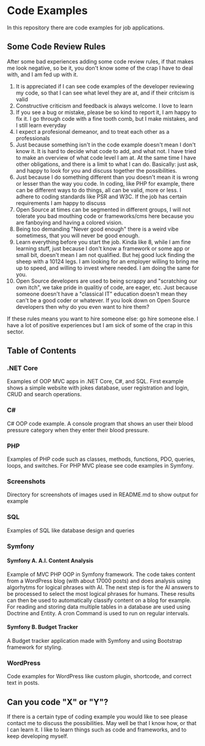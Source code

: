 
# Code Examples 

In this repository there are code examples for job applications.

## Some Code Review Rules

After some bad experiences adding some code review rules, if that makes me look negative, so be it,
you don't know some of the crap I have to deal with, and I am fed up with it. 

1. It is appreciated if I can see code examples of the developer reviewing my code, so that I can see what level they are at, and if their critcism is valid
2. Constructive criticism and feedback is always welcome. I love to learn
3. If you see a bug or mistake, please be so kind to report it, I am happy to fix it. 
I go through code with a fine tooth comb, but I make mistakes, and I still learn everyday
4. I expect a profesional demeanor, and to treat each other as a professionals
5. Just because something isn't in the code example doesn't mean I don't know it. It is hard to decide what code to add, and what not. 
I have tried to make an overview of what code level I am at. At the same time I have other obligations, and there is a limit to what I can do.
Basically: just ask, and happy to look for you and discuss together the possibilities.
6. Just because I do something different than you doesn't mean it is wrong or lesser than the way you code.
In coding, like PHP for example, there can be different ways to do things, all can be valid, more or less. 
I adhere to coding standards like PSR and W3C. If the job has certain requirements I am happy to discuss
7. Open Source at times can be segmented in different groups, I will not tolerate you 
bad mouthing code or frameworks/cms here because you are fanboying and having a colored vision.
8. Being too demanding "Never good enough" there is a weird vibe sometimess, that you will never be good enough. 
9. Learn everything before you start the job. Kinda like 8, while I am fine learning stuff, just because I don't
know a framework or some app or small bit, doesn't mean I am not qualified. But hej good luck finding the sheep with a 10124 legs. 
I am looking for an employer willing to bring me up to speed, and willing to invest where needed. I am doing the same for you. 
10. Open Source developers are used to being scrappy and "scratching our own itch", we take pride in qualitiy of code, are eager, etc. 
Just because someone doesn't have a "classical IT" education doesn't mean they can't be a good coder or whatever. If you look 
down on Open Source developers then why do you even want to hire them? 

If these rules means you want to hire someone else: go hire someone else. 
I have a lot of positive experiences but I am sick of some of the crap in this sector. 

## Table of Contents

### .NET Core

Examples of OOP MVC apps in .NET Core, C#, and SQL. First example shows a simple website with jokes database, user registration and login, CRUD and search operations. 

### C#

C# OOP code example. A console program that shows an user their blood pressure category when they enter their blood pressure.

### PHP

Examples of PHP code such as classes, methods,  functions, PDO, queries, loops, and switches. For PHP MVC please see code examples in Symfony.

### Screenshots

Directory for screenshots of images used in README.md to show output for example

### SQL

Examples of SQL like database design and queries

### Symfony

#### Symfony A. A.I. Content Analysis

  Example of MVC PHP OOP in Symfony framework. The code takes content from a WordPress blog (with about 17000 posts)     and does analysis using algorhytms for logical phrases with AI. The next step is for the AI answers to be processed to select the most logical phrases for humans. These results can then be used to automatically classify content on a blog for example. For reading and storing data multiple tables in a database are used using Doctrine and Entity. A cron Command is used to run on regular intervals. 


#### Symfony B. Budget Tracker

A Budget tracker application made with Symfony and using Bootstrap framework for styling.

### WordPress

Code examples for WordPress like custom plugin, shortcode, and correct text in posts.

## Can you code "X" or "Y"?

If there is a certain type of coding example you would like to see please contact me to discuss the possibilities.
May well be that I know how, or that I can learn it. I like to learn things such as code and frameworks, and to keep developing myself.







